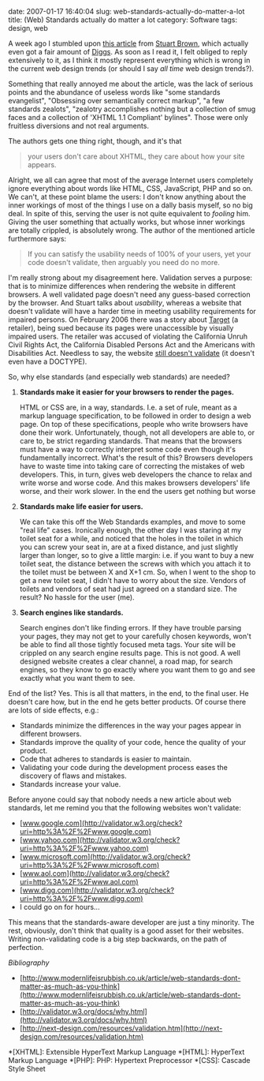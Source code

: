 date: 2007-01-17 16:40:04
slug: web-standards-actually-do-matter-a-lot
title: (Web) Standards actually do matter a lot
category: Software
tags: design, web

A week ago I stumbled upon [this
article](http://www.modernlifeisrubbish.co.uk/article/web-standards-dont-matter-as-much-as-you-think)
from [Stuart Brown](http://stua.rtbrown.org/), which actually even got a fair
amount of [Diggs](http://www.digg.com/). As soon as I read it, I felt obliged
to reply extensively to it, as I think it mostly represent everything which is
wrong in the current web design trends (or should I say _all time_ web design
trends?).

Something that really annoyed me about the article, was the lack of serious
points and the abundance of useless words like "some standards evangelist",
"Obsessing over semantically correct markup", "a few standards zealots",
"zealotry accomplishes nothing but a collection of smug faces and a collection
of 'XHTML 1.1 Compliant' bylines". Those were only fruitless diversions and not
real arguments.

The authors gets one thing right, though, and it's that

> your users don't care about XHTML, they care about how your site appears.

Alright, we all can agree that most of the average Internet users completely
ignore everything about words like HTML, CSS, JavaScript, PHP and so on. We
can't, at these point blame the users: I don't know anything about the inner
workings of most of the things I use on a dally basis myself, so no big deal.
In spite of this, serving the user is not quite equivalent to _fooling_ him.
Giving the user something that actually works, but whose inner workings are
totally crippled, is absolutely wrong. The author of the mentioned article
furthermore says:

> If you can satisfy the usability needs of 100% of your users, yet your code
> doesn't validate, then arguably you need do no more.

I'm really strong about my disagreement here. Validation serves a purpose: that
is to minimize differences when rendering the website in different browsers. A
well validated page doesn't need any guess-based correction by the browser. And
Stuart talks about _usability_, whereas a website that doesn't validate will
have a harder time in meeting usability requirements for impaired persons. On
February 2006 there was a story about [Target](http://www.target.com/) (a
retailer), being sued because its pages were unaccessible by visually impaired
users. The retailer was accused of violating the California Unruh Civil Rights
Act, the California Disabled Persons Act and the Americans with Disabilities
Act. Needless to say, the website [still doesn't
validate](http://validator.w3.org/check?uri=http%3A%2F%2Fwww.target.com) (it
doesn't even have a DOCTYPE).

So, why else standards (and especially web standards) are needed?

 1. **Standards make it easier for your browsers to render the pages.**

    HTML or CSS are, in a way, standards. I.e. a set of rule, meant as a markup
    language specification, to be followed in order to design a web page. On
    top of these specifications, people who write browsers have done their
    work.  Unfortunately, though, not all developers are able to, or care to,
    be strict regarding standards. That means that the browsers must have a way
    to correctly interpret some code even though it's fundamentally incorrect.
    What's the result of this? Browsers developers have to waste time into
    taking care of correcting the mistakes of web developers. This, in turn,
    gives web developers the chance to relax and write worse and worse code.
    And this makes browsers developers' life worse, and their work slower. In
    the end the users get nothing but worse

 2. **Standards make life easier for users.**

    We can take this off the Web Standards examples, and move to some "real
    life" cases. Ironically enough, the other day I was staring at my toilet
    seat for a while, and noticed that the holes in the toilet in which you can
    screw your seat in, are at a fixed distance, and just slightly larger than
    longer, so to give a little margin: i.e. if you want to buy a new toilet
    seat, the distance between the screws with which you attach it to the
    toilet must be between X and X+1 cm. So, when I went to the shop to get a
    new toilet seat, I didn't have to worry about the size. Vendors of toilets
    and vendors of seat had just agreed on a standard size. The result? No
    hassle for the user (me).

 3. **Search engines like standards.**

    Search engines don't like finding errors. If they have trouble parsing your
    pages, they may not get to your carefully chosen keywords, won't be able to
    find all those tightly focused meta tags. Your site will be crippled on any
    search engine results page. This is not good. A well designed website
    creates a clear channel, a road map, for search engines, so they know to go
    exactly where you want them to go and see exactly what you want them to
    see.

End of the list? Yes. This is all that matters, in the end, to the final user.
He doesn't care how, but in the end he gets better products. Of course there
are lots of side effects, e.g.:

 * Standards minimize the differences in the way your pages appear in
   different browsers.
 * Standards improve the quality of your code, hence the quality of your
   product.
 * Code that adheres to standards is easier to maintain.
 * Validating your code during the development process eases the discovery of
   flaws and mistakes.
 * Standards increase your value.

Before anyone could say that nobody needs a new article about web standards,
let me remind you that the following websites won't validate:

  * [www.google.com](http://validator.w3.org/check?uri=http%3A%2F%2Fwww.google.com)
  * [www.yahoo.com](http://validator.w3.org/check?uri=http%3A%2F%2Fwww.yahoo.com)
  * [www.microsoft.com](http://validator.w3.org/check?uri=http%3A%2F%2Fwww.microsoft.com)
  * [www.aol.com](http://validator.w3.org/check?uri=http%3A%2F%2Fwww.aol.com)
  * [www.digg.com](http://validator.w3.org/check?uri=http%3A%2F%2Fwww.digg.com)
  * I could go on for hours...

This means that the standards-aware developer are just a tiny minority. The
rest, obviously, don't think that quality is a good asset for their websites.
Writing non-validating code is a big step backwards, on the path of perfection.

_Bibliography_

  * [http://www.modernlifeisrubbish.co.uk/article/web-standards-dont-matter-as-much-as-you-think](http://www.modernlifeisrubbish.co.uk/article/web-standards-dont-matter-as-much-as-you-think)
  * [http://validator.w3.org/docs/why.html](http://validator.w3.org/docs/why.html)
  * [http://next-design.com/resources/validation.htm](http://next-design.com/resources/validation.htm)

*[XHTML]: Extensible HyperText Markup Language
*[HTML]: HyperText Markup Language
*[PHP]: PHP: Hypertext Preprocessor
*[CSS]: Cascade Style Sheet
